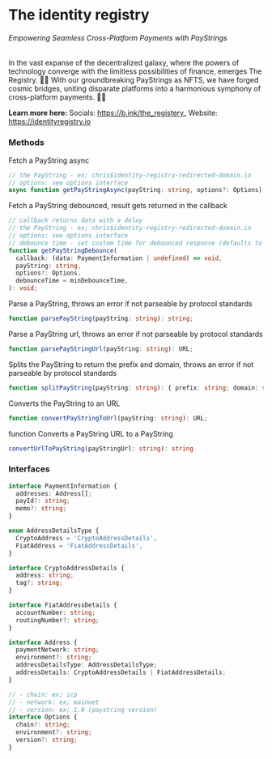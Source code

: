 # The identity registry

###### Empowering Seamless Cross-Platform Payments with PayStrings

In the vast expanse of the decentralized galaxy, where the powers of technology converge with the limitless possibilities of finance, emerges The Registry. 🌌✨ With our groundbreaking PayStrings as NFTS, we have forged cosmic bridges, uniting disparate platforms into a harmonious symphony of cross-platform payments. 💫💸

**Learn more here:**
Socials: https://b.ink/the_registery_
Website: https://identityregistry.io

### Methods

Fetch a PayString async

```ts
// the PayString - ex; chris$identity-registry-redirected-domain.io
// options: see options interface
async function getPayStringAsync(payString: string, options?: Options): Promise<PaymentInformation | undefined>;
```

Fetch a PayString debounced, result gets returned in the callback

```ts
// callback returns data with a delay
// the PayString - ex; chris$identity-registry-redirected-domain.io
// options: see options interface
// debounce time - set custom time for debounced response (defaults to 300ms)
function getPayStringDebounce(
  callback: (data: PaymentInformation | undefined) => void,
  payString: string,
  options?: Options,
  debounceTime = minDebounceTime,
): void;
```

Parse a PayString, throws an error if not parseable by protocol standards

```ts
function parsePayString(payString: string): string;
```

Parse a PayString url, throws an error if not parseable by protocol standards

```ts
function parsePayStringUrl(payString: string): URL;
```

Splits the PayString to return the prefix and domain, throws an error if not parseable by protocol standards

```ts
function splitPayString(payString: string): { prefix: string; domain: string };
```

Converts the PayString to an URL

```ts
function convertPayStringToUrl(payString: string): URL;
```

function Converts a PayString URL to a PayString

```ts
convertUrlToPayString(payStringUrl: string): string
```

### Interfaces

```ts
interface PaymentInformation {
  addresses: Address[];
  payId?: string;
  memo?: string;
}
```

```ts
enum AddressDetailsType {
  CryptoAddress = 'CryptoAddressDetails',
  FiatAddress = 'FiatAddressDetails',
}
```

```ts
interface CryptoAddressDetails {
  address: string;
  tag?: string;
}
```

```ts
interface FiatAddressDetails {
  accountNumber: string;
  routingNumber?: string;
}
```

```ts
interface Address {
  paymentNetwork: string;
  environment?: string;
  addressDetailsType: AddressDetailsType;
  addressDetails: CryptoAddressDetails | FiatAddressDetails;
}
```

```ts
// - chain: ex; icp
// - network: ex; mainnet
// - version: ex; 1.0 (paystring version)
interface Options {
  chain?: string;
  environment?: string;
  version?: string;
}
```
